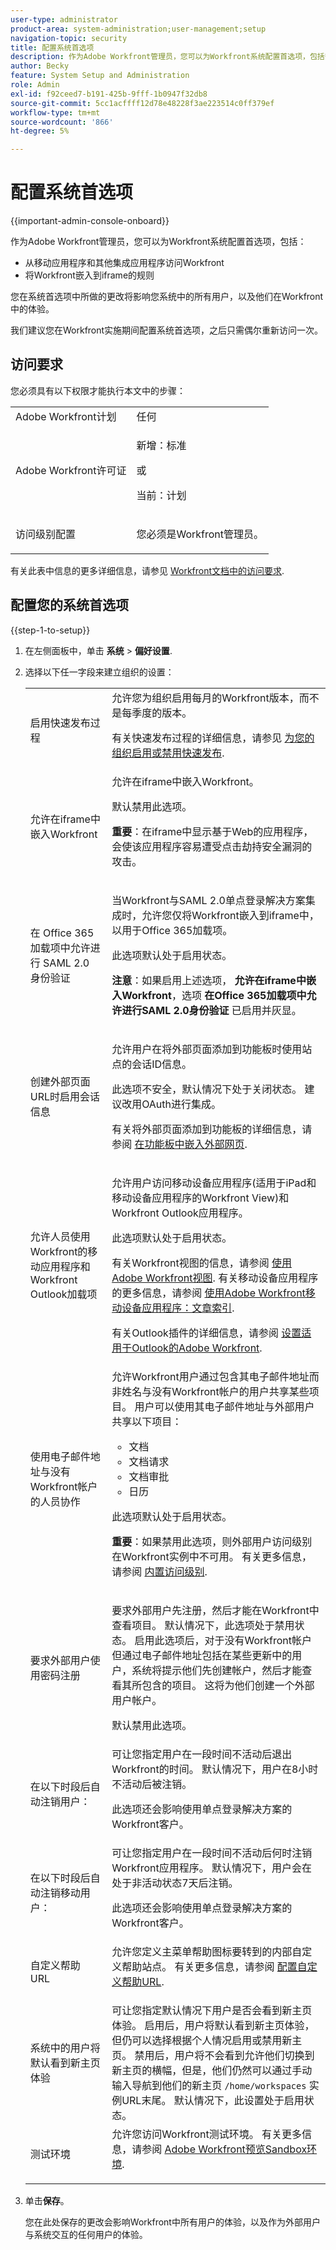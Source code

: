 ```yaml
---
user-type: administrator
product-area: system-administration;user-management;setup
navigation-topic: security
title: 配置系统首选项
description: 作为Adobe Workfront管理员，您可以为Workfront系统配置首选项，包括安全首选项。
author: Becky
feature: System Setup and Administration
role: Admin
exl-id: f92ceed7-b191-425b-9fff-1b0947f32db8
source-git-commit: 5cc1acffff12d78e48228f3ae223514c0ff379ef
workflow-type: tm+mt
source-wordcount: '866'
ht-degree: 5%

---
```


# 配置系统首选项

<!--
DON'T DELETE, DRAFT OR HIDE THIS ARTICLE. IT IS LINKED TO THE PRODUCT, THROUGH THE CONTEXT SENSITIVE HELP LINKS.</p>
-->

<!--Audited: 05/2024-->

{{important-admin-console-onboard}}

作为Adobe Workfront管理员，您可以为Workfront系统配置首选项，包括：

* 从移动应用程序和其他集成应用程序访问Workfront
* 将Workfront嵌入到iframe的规则

您在系统首选项中所做的更改将影响您系统中的所有用户，以及他们在Workfront中的体验。

我们建议您在Workfront实施期间配置系统首选项，之后只需偶尔重新访问一次。

## 访问要求

您必须具有以下权限才能执行本文中的步骤：

<table style="table-layout:auto"> 
 <col> 
 <col> 
 <tbody> 
  <tr> 
   <td role="rowheader">Adobe Workfront计划</td> 
   <td>任何</td> 
  </tr> 
  <tr> 
   <td role="rowheader">Adobe Workfront许可证</td> 
   <td><p>新增：标准</p>
   <p>或</p>
   <p>当前：计划</p></td> 
  </tr> 
  <tr> 
   <td role="rowheader">访问级别配置</td> 
   <td> <p>您必须是Workfront管理员。</p></td> 
  </tr> 
 </tbody> 
</table>

有关此表中信息的更多详细信息，请参见 [Workfront文档中的访问要求](/help/quicksilver/administration-and-setup/add-users/access-levels-and-object-permissions/access-level-requirements-in-documentation.md).

## 配置您的系统首选项

{{step-1-to-setup}}

1. 在左侧面板中，单击 **系统** > **偏好设置**.

1. 选择以下任一字段来建立组织的设置：

   <table style="table-layout:auto"> 
    <col> 
    <col> 
    <tbody> 
     <tr> 
      <td role="rowheader"> <p>启用快速发布过程</p> </td> 
      <td>允许您为组织启用每月的Workfront版本，而不是每季度的版本。</p><p>有关快速发布过程的详细信息，请参见 <a href="/help/quicksilver/administration-and-setup/set-up-workfront/configure-system-defaults/enable-fast-release-process.md" class="MCXref xref">为您的组织启用或禁用快速发布</a>.</p></td> 
     </tr> 
     <tr> 
      <td role="rowheader"> <p>允许在iframe中嵌入Workfront</p> </td> 
      <td>允许在iframe中嵌入Workfront。<p>默认禁用此选项。</p><p><b>重要</b>：在iframe中显示基于Web的应用程序，会使该应用程序容易遭受点击劫持安全漏洞的攻击。</p></td> 
     </tr> 
     <tr> 
      <td role="rowheader">在 Office 365 加载项中允许进行 SAML 2.0 身份验证</td> 
      <td> <p>当Workfront与SAML 2.0单点登录解决方案集成时，允许您仅将Workfront嵌入到iframe中，以用于Office 365加载项。 </p> <p>此选项默认处于启用状态。</p> <p><b>注意</b>：如果启用上述选项， <strong>允许在iframe中嵌入Workfront</strong>，选项 <strong>在Office 365加载项中允许进行SAML 2.0身份验证</strong> 已启用并灰显。</p> </td> 
     </tr> 
     <tr> 
      <td role="rowheader">创建外部页面URL时启用会话信息</td> 
      <td> <p>允许用户在将外部页面添加到功能板时使用站点的会话ID信息。</p> <p>此选项不安全，默认情况下处于关闭状态。 建议改用OAuth进行集成。</p> <p>有关将外部页面添加到功能板的详细信息，请参阅 <a href="../../../reports-and-dashboards/dashboards/creating-and-managing-dashboards/embed-external-web-page-dashboard.md" class="MCXref xref">在功能板中嵌入外部网页</a>.</p> </td> 
     </tr> 
     <tr> 
      <td role="rowheader">允许人员使用Workfront的移动应用程序和Workfront Outlook加载项</td> 
      <td> <p>允许用户访问移动设备应用程序(适用于iPad和移动设备应用程序的Workfront View)和Workfront Outlook应用程序。</p> <p>此选项默认处于启用状态。 </p> <p>有关Workfront视图的信息，请参阅 <a href="../../../workfront-basics/mobile-apps/using-workfront-view/use-workfront-view.md" class="MCXref xref">使用Adobe Workfront视图</a>. 有关移动设备应用程序的更多信息，请参阅 <a href="../../../workfront-basics/mobile-apps/using-the-workfront-mobile-app/use-the-mobile-app.md" class="MCXref xref">使用Adobe Workfront移动设备应用程序：文章索引</a>.</p> <p>有关Outlook插件的详细信息，请参阅 <a href="../../../workfront-integrations-and-apps/using-workfront-with-outlook/set-up-workfront-for-outlook.md" class="MCXref xref">设置适用于Outlook的Adobe Workfront</a>.</p> </td> 
     </tr> 
     <tr> 
      <td role="rowheader"> <p>使用电子邮件地址与没有Workfront帐户的人员协作</p> </td> 
      <td>允许Workfront用户通过包含其电子邮件地址而非姓名与没有Workfront帐户的用户共享某些项目。 用户可以使用其电子邮件地址与外部用户共享以下项目：
       <ul>
        <li>文档<br></li>
        <li>文档请求<br></li>
        <li>文档审批</li>
        <li>日历</li>
       </ul><p>此选项默认处于启用状态。</p> <p><b>重要</b>：如果禁用此选项，则外部用户访问级别在Workfront实例中不可用。 有关更多信息，请参阅 <a href="../../../administration-and-setup/add-users/access-levels-and-object-permissions/default-access-levels-in-workfront.md" class="MCXref xref">内置访问级别</a>.</p> </td> 
     </tr> 
     <tr> 
      <td role="rowheader">要求外部用户使用密码注册</td> 
      <td> <p>要求外部用户先注册，然后才能在Workfront中查看项目。 默认情况下，此选项处于禁用状态。 启用此选项后，对于没有Workfront帐户但通过电子邮件地址包括在某些更新中的用户，系统将提示他们先创建帐户，然后才能查看其所包含的项目。 这将为他们创建一个外部用户帐户。</p> <p>默认禁用此选项。</p> </td> 
     </tr> 
     <tr> 
      <td role="rowheader">在以下时段后自动注销用户：</td> 
      <td> 可让您指定用户在一段时间不活动后退出Workfront的时间。 默认情况下，用户在8小时不活动后被注销。 <p>此选项还会影响使用单点登录解决方案的Workfront客户。</p> </td> 
     </tr> 
     <tr> 
      <td role="rowheader">在以下时段后自动注销移动用户： </td> 
      <td>可让您指定用户在一段时间不活动后何时注销Workfront应用程序。 默认情况下，用户会在处于非活动状态7天后注销。 <p>此选项还会影响使用单点登录解决方案的Workfront客户。</p></td> 
     </tr> 
     <tr> 
      <td role="rowheader">自定义帮助 URL</td> 
      <td>允许您定义主菜单帮助图标要转到的内部自定义帮助站点。 有关更多信息，请参阅 <a href="/help/quicksilver/administration-and-setup/customize-workfront/brand-workfront/configure-custom-help-url.md">配置自定义帮助URL</a>.</p></td> 
     </tr>
     <tr> 
      <td role="rowheader">系统中的用户将默认看到新主页体验 </td> 
      <td>可让您指定默认情况下用户是否会看到新主页体验。 启用后，用户将默认看到新主页体验，但仍可以选择根据个人情况启用或禁用新主页。 禁用后，用户将不会看到允许他们切换到新主页的横幅，但是，他们仍然可以通过手动输入导航到他们的新主页 <code>/home/workspaces</code> 实例URL末尾。 默认情况下，此设置处于启用状态。</td> 
     </tr>
     <tr> 
      <td role="rowheader">测试环境</td> 
      <td>允许您访问Workfront测试环境。 有关更多信息，请参阅 <a href="/help/quicksilver/administration-and-setup/set-up-workfront/workfront-testing-environments/wf-preview-sandbox-environment.md">Adobe Workfront预览Sandbox环境</a>.</p></td> 
    </tbody> 
   </table>

1. 单击&#x200B;**保存**。

   您在此处保存的更改会影响Workfront中所有用户的体验，以及作为外部用户与系统交互的任何用户的体验。
